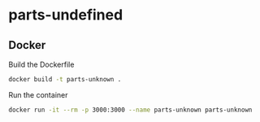 # parts-undefined

## Docker

Build the Dockerfile
```sh
docker build -t parts-unknown .
```

Run the container
```sh
docker run -it --rm -p 3000:3000 --name parts-unknown parts-unknown
```